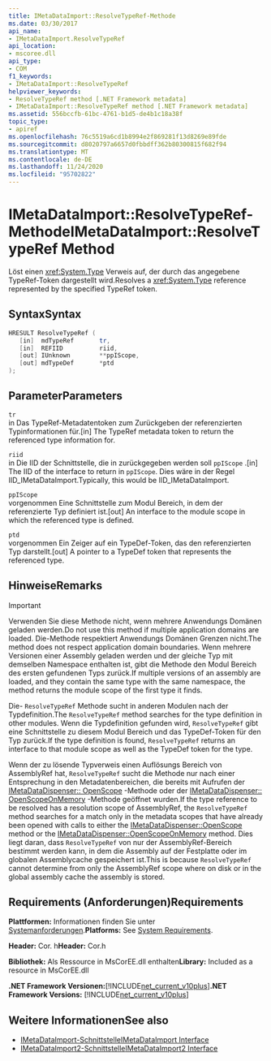 ```yaml
---
title: IMetaDataImport::ResolveTypeRef-Methode
ms.date: 03/30/2017
api_name:
- IMetaDataImport.ResolveTypeRef
api_location:
- mscoree.dll
api_type:
- COM
f1_keywords:
- IMetaDataImport::ResolveTypeRef
helpviewer_keywords:
- ResolveTypeRef method [.NET Framework metadata]
- IMetaDataImport::ResolveTypeRef method [.NET Framework metadata]
ms.assetid: 556bccfb-61bc-4761-b1d5-de4b1c18a38f
topic_type:
- apiref
ms.openlocfilehash: 76c5519a6cd1b8994e2f869281f13d8269e89fde
ms.sourcegitcommit: d8020797a6657d0fbbdff362b80300815f682f94
ms.translationtype: MT
ms.contentlocale: de-DE
ms.lasthandoff: 11/24/2020
ms.locfileid: "95702822"
---
```

# <a name="imetadataimportresolvetyperef-method"></a><span data-ttu-id="c44ca-102">IMetaDataImport::ResolveTypeRef-Methode</span><span class="sxs-lookup"><span data-stu-id="c44ca-102">IMetaDataImport::ResolveTypeRef Method</span></span>

<span data-ttu-id="c44ca-103">Löst einen <xref:System.Type> Verweis auf, der durch das angegebene TypeRef-Token dargestellt wird.</span><span class="sxs-lookup"><span data-stu-id="c44ca-103">Resolves a <xref:System.Type> reference represented by the specified TypeRef token.</span></span>  
  
## <a name="syntax"></a><span data-ttu-id="c44ca-104">Syntax</span><span class="sxs-lookup"><span data-stu-id="c44ca-104">Syntax</span></span>  
  
```cpp  
HRESULT ResolveTypeRef (  
   [in]  mdTypeRef       tr,  
   [in]  REFIID          riid,  
   [out] IUnknown        **ppIScope,  
   [out] mdTypeDef       *ptd  
);  
```  
  
## <a name="parameters"></a><span data-ttu-id="c44ca-105">Parameter</span><span class="sxs-lookup"><span data-stu-id="c44ca-105">Parameters</span></span>  

 `tr`  
 <span data-ttu-id="c44ca-106">in Das TypeRef-Metadatentoken zum Zurückgeben der referenzierten Typinformationen für.</span><span class="sxs-lookup"><span data-stu-id="c44ca-106">[in] The TypeRef metadata token to return the referenced type information for.</span></span>  
  
 `riid`  
 <span data-ttu-id="c44ca-107">in Die IID der Schnittstelle, die in zurückgegeben werden soll `ppIScope` .</span><span class="sxs-lookup"><span data-stu-id="c44ca-107">[in] The IID of the interface to return in `ppIScope`.</span></span> <span data-ttu-id="c44ca-108">Dies wäre in der Regel IID_IMetaDataImport.</span><span class="sxs-lookup"><span data-stu-id="c44ca-108">Typically, this would be IID_IMetaDataImport.</span></span>  
  
 `ppIScope`  
 <span data-ttu-id="c44ca-109">vorgenommen Eine Schnittstelle zum Modul Bereich, in dem der referenzierte Typ definiert ist.</span><span class="sxs-lookup"><span data-stu-id="c44ca-109">[out] An interface to the module scope in which the referenced type is defined.</span></span>  
  
 `ptd`  
 <span data-ttu-id="c44ca-110">vorgenommen Ein Zeiger auf ein TypeDef-Token, das den referenzierten Typ darstellt.</span><span class="sxs-lookup"><span data-stu-id="c44ca-110">[out] A pointer to a TypeDef token that represents the referenced type.</span></span>  
  
## <a name="remarks"></a><span data-ttu-id="c44ca-111">Hinweise</span><span class="sxs-lookup"><span data-stu-id="c44ca-111">Remarks</span></span>  
  
> [!IMPORTANT]
> <span data-ttu-id="c44ca-112">Verwenden Sie diese Methode nicht, wenn mehrere Anwendungs Domänen geladen werden.</span><span class="sxs-lookup"><span data-stu-id="c44ca-112">Do not use this method if multiple application domains are loaded.</span></span> <span data-ttu-id="c44ca-113">Die-Methode respektiert Anwendungs Domänen Grenzen nicht.</span><span class="sxs-lookup"><span data-stu-id="c44ca-113">The method does not respect application domain boundaries.</span></span> <span data-ttu-id="c44ca-114">Wenn mehrere Versionen einer Assembly geladen werden und der gleiche Typ mit demselben Namespace enthalten ist, gibt die Methode den Modul Bereich des ersten gefundenen Typs zurück.</span><span class="sxs-lookup"><span data-stu-id="c44ca-114">If multiple versions of an assembly are loaded, and they contain the same type with the same namespace, the method returns the module scope of the first type it finds.</span></span>  
  
 <span data-ttu-id="c44ca-115">Die- `ResolveTypeRef` Methode sucht in anderen Modulen nach der Typdefinition.</span><span class="sxs-lookup"><span data-stu-id="c44ca-115">The `ResolveTypeRef` method searches for the type definition in other modules.</span></span> <span data-ttu-id="c44ca-116">Wenn die Typdefinition gefunden wird, `ResolveTypeRef` gibt eine Schnittstelle zu diesem Modul Bereich und das TypeDef-Token für den Typ zurück.</span><span class="sxs-lookup"><span data-stu-id="c44ca-116">If the type definition is found, `ResolveTypeRef` returns an interface to that module scope as well as the TypeDef token for the type.</span></span>  
  
 <span data-ttu-id="c44ca-117">Wenn der zu lösende Typverweis einen Auflösungs Bereich von AssemblyRef hat, `ResolveTypeRef` sucht die Methode nur nach einer Entsprechung in den Metadatenbereichen, die bereits mit Aufrufen der [IMetaDataDispenser:: OpenScope](imetadatadispenser-openscope-method.md) -Methode oder der [IMetaDataDispenser:: OpenScopeOnMemory](imetadatadispenser-openscopeonmemory-method.md) -Methode geöffnet wurden.</span><span class="sxs-lookup"><span data-stu-id="c44ca-117">If the type reference to be resolved has a resolution scope of AssemblyRef, the `ResolveTypeRef` method searches for a match only in the metadata scopes that have already been opened with calls to either the [IMetaDataDispenser::OpenScope](imetadatadispenser-openscope-method.md) method or the [IMetaDataDispenser::OpenScopeOnMemory](imetadatadispenser-openscopeonmemory-method.md) method.</span></span> <span data-ttu-id="c44ca-118">Dies liegt daran, dass `ResolveTypeRef` von nur der AssemblyRef-Bereich bestimmt werden kann, in dem die Assembly auf der Festplatte oder im globalen Assemblycache gespeichert ist.</span><span class="sxs-lookup"><span data-stu-id="c44ca-118">This is because `ResolveTypeRef` cannot determine from only the AssemblyRef scope where on disk or in the global assembly cache the assembly is stored.</span></span>  
  
## <a name="requirements"></a><span data-ttu-id="c44ca-119">Requirements (Anforderungen)</span><span class="sxs-lookup"><span data-stu-id="c44ca-119">Requirements</span></span>  

 <span data-ttu-id="c44ca-120">**Plattformen:** Informationen finden Sie unter [Systemanforderungen](../../get-started/system-requirements.md).</span><span class="sxs-lookup"><span data-stu-id="c44ca-120">**Platforms:** See [System Requirements](../../get-started/system-requirements.md).</span></span>  
  
 <span data-ttu-id="c44ca-121">**Header:** Cor. h</span><span class="sxs-lookup"><span data-stu-id="c44ca-121">**Header:** Cor.h</span></span>  
  
 <span data-ttu-id="c44ca-122">**Bibliothek:** Als Ressource in MsCorEE.dll enthalten</span><span class="sxs-lookup"><span data-stu-id="c44ca-122">**Library:** Included as a resource in MsCorEE.dll</span></span>  
  
 <span data-ttu-id="c44ca-123">**.NET Framework Versionen:**[!INCLUDE[net_current_v10plus](../../../../includes/net-current-v10plus-md.md)]</span><span class="sxs-lookup"><span data-stu-id="c44ca-123">**.NET Framework Versions:** [!INCLUDE[net_current_v10plus](../../../../includes/net-current-v10plus-md.md)]</span></span>  
  
## <a name="see-also"></a><span data-ttu-id="c44ca-124">Weitere Informationen</span><span class="sxs-lookup"><span data-stu-id="c44ca-124">See also</span></span>

- [<span data-ttu-id="c44ca-125">IMetaDataImport-Schnittstelle</span><span class="sxs-lookup"><span data-stu-id="c44ca-125">IMetaDataImport Interface</span></span>](imetadataimport-interface.md)
- [<span data-ttu-id="c44ca-126">IMetaDataImport2-Schnittstelle</span><span class="sxs-lookup"><span data-stu-id="c44ca-126">IMetaDataImport2 Interface</span></span>](imetadataimport2-interface.md)

